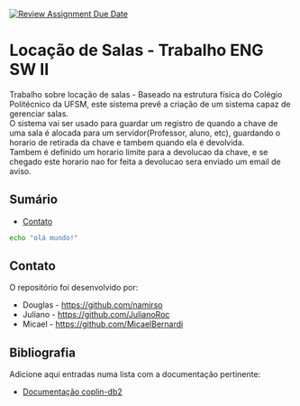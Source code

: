 [![Review Assignment Due Date](https://classroom.github.com/assets/deadline-readme-button-22041afd0340ce965d47ae6ef1cefeee28c7c493a6346c4f15d667ab976d596c.svg)](https://classroom.github.com/a/agg6sSBC)
# Locação de Salas - Trabalho ENG SW II

Trabalho sobre locação de salas - 
 Baseado na estrutura física do Colégio Politécnico da UFSM, este sistema prevê a criação de um sistema capaz de gerenciar salas.  <br>
O sistema vai ser usado para guardar um registro de quando a chave de uma sala é alocada para um servidor(Professor, aluno, etc),
guardando o horario de retirada da chave e tambem quando ela é devolvida. <br>
Tambem é definido um horario limite para a devolucao da chave, e se chegado este horario nao for feita a devolucao sera enviado um email de aviso.


## Sumário

* [Contato](#contato)

```bash
echo "olá mundo!"
```

## Contato

O repositório foi desenvolvido por:
 
* Douglas  - https://github.com/namirso
* Juliano  - https://github.com/JulianoRoc
* Micael   - https://github.com/MicaelBernardi


## Bibliografia

Adicione aqui entradas numa lista com a documentação pertinente:

* [Documentação coplin-db2](https://pypi.org/project/coplin-db2/)
